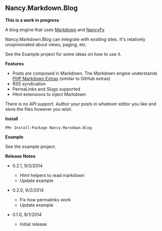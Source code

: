 ## Nancy.Markdown.Blog ##

**This is a work in progress**

A blog engine that uses [Markdown](http://daringfireball.net/projects/markdown/syntax) and [NancyFx](http://NancyFx.org)

Nancy.Markdown.Blog can integrate with exsiting sites. It's relatively unopinionated about views, paging, etc.

See the Example project for some ideas on how to use it.

**Features**

- Posts are composed in Markdown. The Markdown engine understands 
  [PHP Markdown Extras](https://michelf.ca/projects/php-markdown/extra/) (similar to GitHub extras)
- RSS syndication
- PermaLinks and Slugs supported
- Html extensions to inject Markdown

There is no API support. Author your posts in whatever editor you like and store the files however you wish.

**Install**

    PM> Install-Package Nancy.Marodown.Blog

**Example**

See the example project.

**Release Notes**

- 0.2.1, 9/3/2014
  + Html helpers to read markdown
  + Update example

- 0.2.0, 9/2/2014
  + Fix how permalinks work
  + Update example

- 0.1.0, 9/1/2014
  + Initial release
